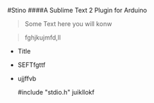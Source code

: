 #Stino
####A Sublime Text 2 Plugin for Arduino

>Some Text here you will konw

>fghjkujmfd,ll

* Title
* SEFTfgttf
* ujjffvb

	#include "stdio.h"
	juikllokf
